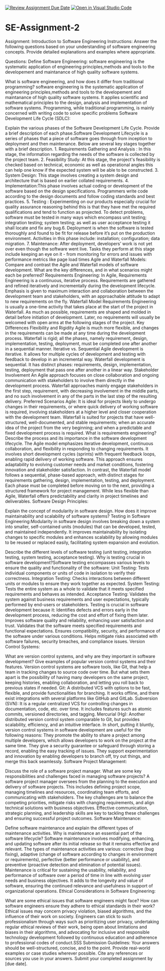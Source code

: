 [![Review Assignment Due Date](https://classroom.github.com/assets/deadline-readme-button-24ddc0f5d75046c5622901739e7c5dd533143b0c8e959d652212380cedb1ea36.svg)](https://classroom.github.com/a/-ucQIGTc)
[![Open in Visual Studio Code](https://classroom.github.com/assets/open-in-vscode-718a45dd9cf7e7f842a935f5ebbe5719a5e09af4491e668f4dbf3b35d5cca122.svg)](https://classroom.github.com/online_ide?assignment_repo_id=15247292&assignment_repo_type=AssignmentRepo)
# SE-Assignment-2
Assignment: Introduction to Software Engineering
Instructions:
Answer the following questions based on your understanding of software engineering concepts. Provide detailed explanations and examples where appropriate.

Questions:
Define Software Engineering: software engineering is the systematic application of engineering principles,methods and tools to the developement and maintanance of high quality software systems.

What is software engineering, and how does it differ from traditional programming? software engineering is the systematic application of engineering principles,methods and tools to the developement and maintanance of high quality software systems. It applies scientific and mathematical principles to the design, analysis and implementation of software systems. Programming, while traditional programming, is mainly concerned with writing code to solve specific problems
Software Development Life Cycle (SDLC):

Explain the various phases of the Software Development Life Cycle. Provide a brief description of each phase.Software Development Lifecycle is a series of phases that a piece of software goes through from inception to deployment and then maintenance. Below are several key stages together with a brief description. 1. Requirements Gathering and Analysis : In this stage, the information regarding the needs of the software is collected by the project team. 2. Feasibility Study: At this stage, the project's feasibility is checked based on technical, economic as well as operational angles this can help one know if the expected system will be able to be constructed. 3. System Design: This stage involves creating a system design and architecture that is based on earlier collated requirements. 4. Implementation:This phase involves actual coding or development of the software based on the design specifications. Programmers write code according to the design documents and follow coding standards and best practices. 5. Testing : Experimenting on our products especially crucial for quality assurance reasoning behind this is that they have met the required qualifications and tend to function as projected. To detect problems, software must be tested in many ways which encompass unit testing; integration testing; system testing; as well as user acceptance testing it shall locate and fix any bug.6. Deployment is when the software is tested thoroughly and found to be fit for release before it’s put on the production environment. Activities in this phase include: installation; configuration; data migration. 7. Maintenance: After deployment, developers’ work is not yet over even though the software went live. Tasks they perform at this stage include keeping an eye on it - from monitoring for errors and issues with performance metrics like page load times
Agile and Waterfall Models:
Compare and contrast the Agile and Waterfall models of software development. What are the key differences, and in what scenarios might each be preferred?
Requirements Engineering:
In Agile, Requirements Engineering is a continuous, iterative process. Requirements are gathered and refined iteratively and incrementally during the development lifecycle. Emphasis is given to maximum interaction and collaboration between the development team and stakeholders, with an approachable attitude to adapt to new requirements on the fly.
Waterfall Model
Requirements Engineering is usually a one-time activity that takes place at the start of the project in Waterfall. As much as possible, requirements are shaped and molded in detail before initiation of development. Later, no requirements will usually be welcomed with open arms at the following stages of the project.
Key Differences
Flexibility and Rigidity
Agile is much more flexible, and changes in the requirements can be made at any time during the development process.
Waterfall is rigid; all the phases, namely requirement, design, implementation, testing, deployment, must be completed one after another in a sequential manner.
Iterative vs. Sequential
Agile development is iterative. It allows for multiple cycles of development and testing with feedback to develop in an incremental way.
Waterfall development is sequential. It has distinct phases: requirements, design, implementation, testing, deployment that pass one after another in a linear way.
Stakeholder Involvement
An Agile approach focuses on close collaboration and ongoing communication with stakeholders to involve them directly in the development process.
Waterfall approaches mainly engage stakeholders in the first step, requirement, with decreasing involvement in the middle parts, and no such involvement in any of the parts in the last step of the resulting delivery.
Preferred Scenarios
Agile: It is ideal for projects likely to undergo changes in their requirements, or where quick delivery of working software is required, involving stakeholders at a higher level and closer cooperation with the development team.
Waterfall is suited for projects that have well-structured, well-documented, and stable requirements; when an accurate idea of the project from the very beginning; and when a predictable and fixed development process is required.
What is requirements engineering? Describe the process and its importance in the software development lifecycle. The Agile model emphasizes iterative development, continuous collaboration, and flexibility in responding to changing requirements. It involves short development cycles (sprints) with frequent feedback loops, enabling rapid delivery of working software. This approach ensures adaptability to evolving customer needs and market conditions, fostering innovation and stakeholder satisfaction.
In contrast, the Waterfall model follows a sequential, phase-based approach, with distinct stages for requirements gathering, design, implementation, testing, and deployment. Each phase must be completed before moving on to the next, providing a structured framework for project management. While less flexible than Agile, Waterfall offers predictability and clarity in project timelines and deliverables.
Software Design Principles:

Explain the concept of modularity in software design. How does it improve maintainability and scalability of software systems?
Testing in Software Engineering:Modularity in software design involves breaking down a system into smaller, self-contained units (modules) that can be developed, tested, and maintained independently. It improves maintainability by isolating changes to specific modules and enhances scalability by allowing modules to be reused or replaced easily, facilitating system expansion and evolution.

Describe the different levels of software testing (unit testing, integration testing, system testing, acceptance testing). Why is testing crucial in software development?Software testing encompasses various levels to ensure the quality and functionality of the software:
Unit Testing:
Tests individual components or units of code in isolation to verify their correctness.
Integration Testing:
Checks interactions between different units or modules to ensure they work together as expected.
System Testing:
Tests the entire system as a whole to validate that it meets specified requirements and behaves as intended.
Acceptance Testing:
Validates the system against business requirements and user expectations, typically performed by end-users or stakeholders.
Testing is crucial in software development because it:
Identifies defects and errors early in the development process, reducing the cost and effort of fixing them later.
Improves software quality and reliability, enhancing user satisfaction and trust.
Validates that the software meets specified requirements and functional expectations.
Ensures compatibility, security, and performance of the software under various conditions.
Helps mitigate risks associated with software failures, security breaches, and compliance issues.
Version Control Systems:

What are version control systems, and why are they important in software development? Give examples of popular version control systems and their features. Version control systems are software tools, like Git, that help a team in tracking changes to source code over time. But what sets them apart is the possibility of having many developers on the same project, keeping histories, enabling collaboration, and letting you roll back to previous states if needed.
Git: A distributed VCS with options to be fast, flexible, and provide functionalities for branching. It works offline, and there exist integrations with several platforms like GitHub and GitLab.
Subversion (SVN): It is a regular centralized VCS for controlling changes in documentation, code, etc. over time. It includes features such as atomic commits, versioned directories, and tagging.
Mercurial (Hg): Another distributed version control system comparable to Git, but provides scalability, efficiency, and an intuitive interface.
In short, putting it bluntly, version control systems in software development are useful for the following reasons:
They promote the ability to share a project among multiple developers, which allows developers to work on the project at the same time.
They give a security guarantee or safeguard through storing a record, enabling the easy tracking of issues.
They support experimentation and innovation by enabling developers to branch off, try out things, and merge this back seamlessly.
Software Project Management:

Discuss the role of a software project manager. What are some key responsibilities and challenges faced in managing software projects? A software project manager oversees from the planning to the execution and delivery of software projects. This includes defining project scope, managing timelines and resources, coordinating team efforts, and communicating with stakeholders. The key challenges are to balance the competing priorities, mitigate risks with changing requirements, and align technical solutions with business objectives. Effective communication, strategic planning, and leadership skills are key to tackling these challenges and ensuring successful project outcomes.
Software Maintenance:

Define software maintenance and explain the different types of maintenance activities. Why is maintenance an essential part of the software lifecycle? Software maintenance involves modifying, enhancing, and updating software after its initial release so that it remains effective and relevant. The types of maintenance activities are various: corrective (bug fixing), adaptive (change of software according to changes in environment or requirements), perfective (better performance or usability), and preventive (proactive detection and elimination of potential issues). Maintenance is critical for sustaining the usability, reliability, and performance of software over a period of time in line with evolving user needs and business objectives. It adds to the longevity and value of software, ensuring the continued relevance and usefulness in support of organizational operations.
Ethical Considerations in Software Engineering:

What are some ethical issues that software engineers might face? How can software engineers ensure they adhere to ethical standards in their work?Ethical issues may concern privacy violation, biased algorithms, and the influence of their work on society. Engineers can stick to such professionalism through ways such as prioritizing user privacy, undertaking regular ethical reviews of their work, being open about limitations and biases in their algorithms, and advocating for inclusive and responsible technology development followed by continuous education and adherence to professional codes of conduct.SSS
Submission Guidelines:
Your answers should be well-structured, concise, and to the point.
Provide real-world examples or case studies wherever possible.
Cite any references or sources you use in your answers.
Submit your completed assignment by [due date].
  